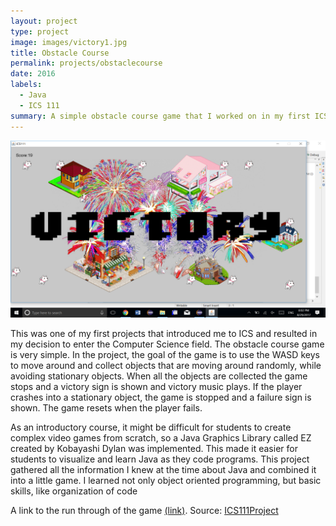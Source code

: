 ```yaml
---
layout: project
type: project
image: images/victory1.jpg
title: Obstacle Course
permalink: projects/obstaclecourse
date: 2016
labels:
  - Java
  - ICS 111
summary: A simple obstacle course game that I worked on in my first ICS class. 
---
```


<div>
  <img class="ui centered large image" src="../images/victory.png">
  
</div>

This was one of my first projects that introduced me to ICS and resulted in my decision to enter the Computer Science field. The obstacle course game is very simple. In the project, the goal of the game is to use the WASD keys to move around and collect objects that are moving around randomly, while avoiding stationary objects. When all the objects are collected the game stops and a victory sign is shown and victory music plays. If the player crashes into a stationary object, the game is stopped and a failure sign is shown. The game resets when the player fails. 

As an introductory course, it might be difficult for students to create complex video games from scratch, so a Java Graphics Library called EZ created by Kobayashi Dylan was implemented. This made it easier for students to visualize and learn Java as they code programs. This project gathered all the information I knew at the time about Java and combined it into a little game. I learned not only object oriented programming, but basic skills, like organization of code

A link to the run through of the game [(link)](https://www.youtube.com/watch?v=17zKbO1nIhM).
Source: <i class = "large github icon"></i><a href = "https://github.com/WendyChen9/ICS111Project2">ICS111Project</a>



